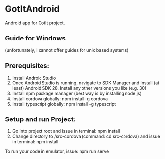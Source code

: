 # GotItAndroid

Android app for GotIt project.

## Guide for Windows 
(unfortunately, I cannot offer guides for unix based systems)

## Prerequisites:
1. Install Android Studio
2. Once Android Studio is running, navigate to SDK Manager and install (at least) Android SDK 28. Install any other versions you like (e.g. 30)
3. Install npm package manager (best way is by installing node.js)
4. Install cordova globally: npm install -g cordova
5. Install typescript globally: npm install -g typescript

## Setup and run Project:
1. Go into project root and issue in terminal: npm install
2. Change directory to /src-cordova (command: cd src-cordova) and issue in terminal: npm install

To run your code in emulator, issue: npm run serve

